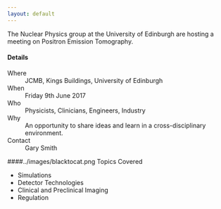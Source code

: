 ```yaml
---
layout: default
---
```


The Nuclear Physics group at the University of Edinburgh are hosting a meeting on Positron Emission Tomography.

#### Details

<dl>
<dt>Where</dt>
<dd>JCMB, Kings Buildings, University of Edinburgh</dd>
<dt>When</dt>
<dd>Friday 9th June 2017</dd>
<dt>Who</dt>
<dd>Physicists, Clinicians, Engineers, Industry</dd>
<dt>Why</dt>
<dd>An opportunity to share ideas and learn in a cross-disciplinary environment.</dd>
<dt>Contact</dt>
<dd>Gary Smith</dd>
</dl>

####../images/blacktocat.png [](#header-4) Topics Covered

*   Simulations
*   Detector Technologies
*   Clinical and Preclinical Imaging
*   Regulation
